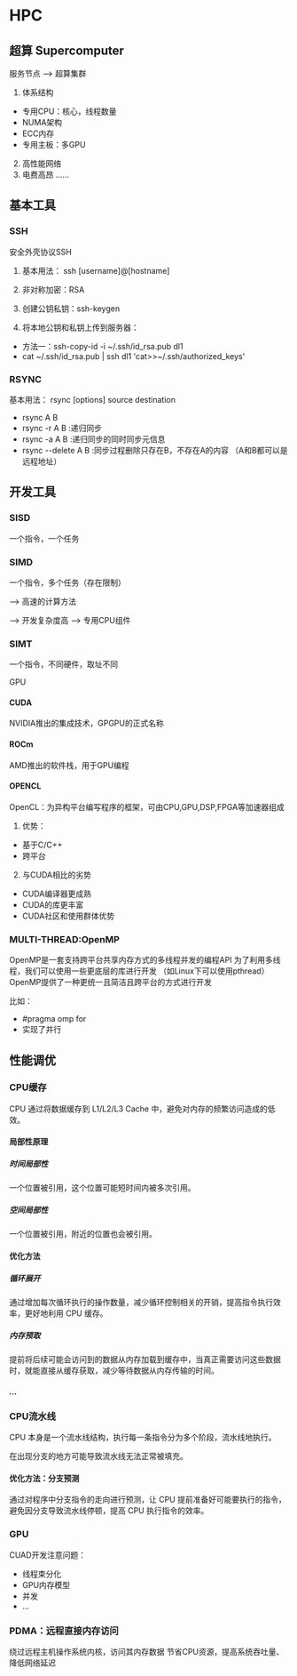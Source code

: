 # HPC

## 超算 Supercomputer

服务节点 --> 超算集群

1. 体系结构

- 专用CPU：核心，线程数量
- NUMA架构
- ECC内存
- 专用主板：多GPU
2. 高性能网络
3. 电费高昂
 ......

## 基本工具

### SSH

安全外壳协议SSH

1. 基本用法：
ssh [username]@[hostname]

2. 非对称加密：RSA

3. 创建公钥私钥：ssh-keygen

4. 将本地公钥和私钥上传到服务器：
- 方法一：ssh-copy-id -i ~/.ssh/id_rsa.pub dl1
- cat ~/.ssh/id_rsa.pub | ssh dl1 'cat>>~/.ssh/authorized_keys'

### RSYNC

基本用法：
rsync [options] source destination
- rsync A B
- rsync -r A B         :递归同步
- rsync -a A B	       :递归同步的同时同步元信息 
- rsync --delete A B   :同步过程删除只存在B，不存在A的内容
（A和B都可以是远程地址）

## 开发工具

### SISD

一个指令，一个任务

### SIMD

一个指令，多个任务（存在限制）

--> 高速的计算方法

--> 开发复杂度高
--> 专用CPU组件

### SIMT

一个指令，不同硬件，取址不同

GPU

#### CUDA 
NVIDIA推出的集成技术，GPGPU的正式名称

#### ROCm
AMD推出的软件栈，用于GPU编程

#### OPENCL
OpenCL：为异构平台编写程序的框架，可由CPU,GPU,DSP,FPGA等加速器组成

1. 优势：
- 基于C/C++
- 跨平台

2. 与CUDA相比的劣势
- CUDA编译器更成熟
- CUDA的库更丰富
- CUDA社区和使用群体优势

### MULTI-THREAD:OpenMP
OpenMP是一套支持跨平台共享内存方式的多线程并发的编程API
为了利用多线程，我们可以使用一些更底层的库进行开发
（如Linux下可以使用pthread）
OpenMP提供了一种更统一且简洁且跨平台的方式进行开发

比如：
- #pragma omp for
- 实现了并行

## 性能调优

### CPU缓存
CPU 通过将数据缓存到 L1/L2/L3 Cache 中，避免对内存的频繁访问造成的低效。

#### 局部性原理
##### 时间局部性
一个位置被引用，这个位置可能短时间内被多次引用。

##### 空间局部性
一个位置被引用，附近的位置也会被引用。

#### 优化方法
##### 循环展开
通过增加每次循环执行的操作数量，减少循环控制相关的开销，提高指令执行效率，更好地利用 CPU 缓存。

##### 内存预取
提前将后续可能会访问到的数据从内存加载到缓存中，当真正需要访问这些数据时，就能直接从缓存获取，减少等待数据从内存传输的时间。

##### ...  

### CPU流水线
CPU 本身是一个流水线结构，执行每一条指令分为多个阶段，流水线地执行。

在出现分支的地方可能导致流水线无法正常被填充。

#### 优化方法：分支预测
通过对程序中分支指令的走向进行预测，让 CPU 提前准备好可能要执行的指令，避免因分支导致流水线停顿，提高 CPU 执行指令的效率。 

### GPU
CUAD开发注意问题：
- 线程束分化
- GPU内存模型
- 并发
- ...

### PDMA：远程直接内存访问
绕过远程主机操作系统内核，访问其内存数据
节省CPU资源，提高系统吞吐量、降低网络延迟
